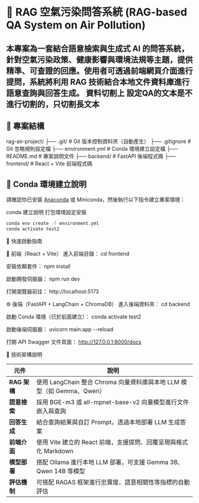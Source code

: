 # 🌱 RAG 空氣污染問答系統 (RAG-based QA System on Air Pollution)

本專案為一套結合語意檢索與生成式 AI 的問答系統，針對空氣污染政策、健康影響與環境法規等主題，提供精準、可查證的回應。使用者可透過前端網頁介面進行提問，系統將利用 RAG 技術結合本地文件資料庫進行語意查詢與回答生成。
資料切割上 設定QA的文本是不進行切割的，只切割長文本
---

## 📁 專案結構

rag-air-project/
├── .git/                   # Git 版本控制資料夾（自動產生）
├── .gitignore              # Git 忽略規則設定檔
├── environment.yml         # Conda 環境建立設定檔
├── README.md               # 專案說明文件
├── backend/                # FastAPI 後端程式碼
├── frontend/               # React + Vite 前端程式碼


## 🐍 Conda 環境建立說明

請確認你已安裝 [Anaconda](https://www.anaconda.com/) 或 Miniconda，然後執行以下指令建立專案環境：


conda 建立說明 打包環境設定安裝

```bash
conda env create -f environment.yml
conda activate test2
```
🚀 快速啟動指南

🧩 前端（React + Vite）
進入前端目錄：
cd frontend

安裝依賴套件：
npm install

啟動開發伺服器：
npm run dev

打開瀏覽器前往：
http://localhost:5173

⚙️ 後端（FastAPI + LangChain + ChromaDB）
進入後端資料夾：
cd backend

啟動 Conda 環境（已於前面建立）：
conda activate test2

啟動後端伺服器：
uvicorn main:app --reload

打開 API Swagger 文件頁面：
http://127.0.0.1:8000/docs

🧠 技術架構說明

| 元件         | 說明                                                   |
| ---------- | ---------------------------------------------------- |
| **RAG 架構** | 使用 LangChain 整合 Chroma 向量資料庫與本地 LLM 模型（如 Gemma、Qwen） |
| **語意檢索**   | 採用 BGE-m3 或 all-mpnet-base-v2 向量模型進行文件嵌入與查詢          |
| **回答生成**   | 結合查詢結果與自訂 Prompt，透過本地部署 LLM 生成答案                     |
| **前端介面**   | 使用 Vite 建立的 React 前端，支援提問、回覆呈現與格式化 Markdown          |
| **模型部署**   | 搭配 Ollama 進行本地 LLM 部署，可支援 Gemma 3B、Qwen 14B 等模型      |
| **評估機制**   | 可搭配 RAGAS 框架進行忠實度、語意相關性等指標的自動評估                      |

